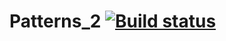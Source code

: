 # Patterns_2 [![Build status](https://ci.appveyor.com/api/projects/status/r1wlmxw1f8hpsmqn?svg=true)](https://ci.appveyor.com/project/Pavel038/patterns-2)

